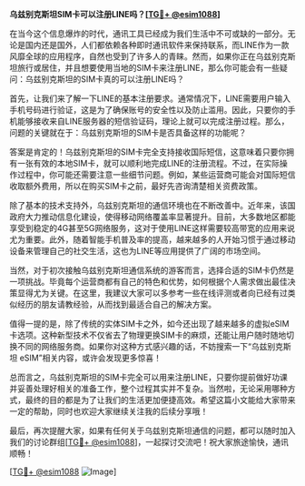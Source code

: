 **乌兹别克斯坦SIM卡可以注册LINE吗？[[TG💪+ @esim1088](https://t.me/s/esim1088)]**

在当今这个信息爆炸的时代，通讯工具已经成为我们生活中不可或缺的一部分。无论是国内还是国外，人们都依赖各种即时通讯软件来保持联系，而LINE作为一款风靡全球的应用程序，自然也受到了许多人的青睐。然而，如果你正在乌兹别克斯坦旅行或居住，并且想要使用当地的SIM卡来注册LINE，那么你可能会有一些疑问：乌兹别克斯坦的SIM卡真的可以注册LINE吗？

首先，让我们来了解一下LINE的基本注册要求。通常情况下，LINE需要用户输入手机号码进行验证，这是为了确保账号的安全性以及防止滥用。因此，只要你的手机能够接收来自LINE服务器的短信验证码，理论上就可以完成注册过程。那么，问题的关键就在于：乌兹别克斯坦的SIM卡是否具备这样的功能呢？

答案是肯定的！乌兹别克斯坦的SIM卡完全支持接收国际短信，这意味着只要你拥有一张有效的本地SIM卡，就可以顺利地完成LINE的注册流程。不过，在实际操作过程中，你可能还需要注意一些细节问题。例如，某些运营商可能会对国际短信收取额外费用，所以在购买SIM卡之前，最好先咨询清楚相关资费政策。

除了基本的技术支持外，乌兹别克斯坦的通信环境也在不断改善中。近年来，该国政府大力推动信息化建设，使得移动网络覆盖率显著提升。目前，大多数地区都能享受到稳定的4G甚至5G网络服务，这对于使用LINE这样需要较高带宽的应用来说尤为重要。此外，随着智能手机普及率的提高，越来越多的人开始习惯于通过移动设备来管理自己的社交生活，这也为LINE等应用提供了广阔的市场空间。

当然，对于初次接触乌兹别克斯坦通信系统的游客而言，选择合适的SIM卡仍然是一项挑战。毕竟每个运营商都有自己的特色和优势，如何根据个人需求做出最佳决策显得尤为关键。在这里，我建议大家可以多参考一些在线评测或者向已经有过类似经历的朋友请教经验，从而找到最适合自己的解决方案。

值得一提的是，除了传统的实体SIM卡之外，如今还出现了越来越多的虚拟eSIM卡选项。这种新型技术不仅省去了物理更换SIM卡的麻烦，还能让用户随时随地切换不同的网络服务商。如果你对这种方式感兴趣的话，不妨搜索一下“乌兹别克斯坦 eSIM”相关内容，或许会发现更多惊喜！

总而言之，乌兹别克斯坦的SIM卡完全可以用来注册LINE，只要你提前做好功课并妥善处理好相关的准备工作，整个过程其实并不复杂。当然啦，无论采用哪种方式，最终的目的都是为了让我们的生活更加便捷高效。希望这篇小文能给大家带来一定的帮助，同时也欢迎大家继续关注我的后续分享哦！

最后，再次提醒大家，如果有任何关于乌兹别克斯坦通信的问题，都可以随时加入我们的讨论群组[[TG💪+ @esim1088](https://t.me/s/esim1088)]，一起探讨交流吧！祝大家旅途愉快，通讯顺畅！

[[TG💪+ @esim1088](https://t.me/s/esim1088) ![Image](https://i.postimg.cc/4NQfJmqS/Snipaste-2025-05-13-00-14-12.png)]